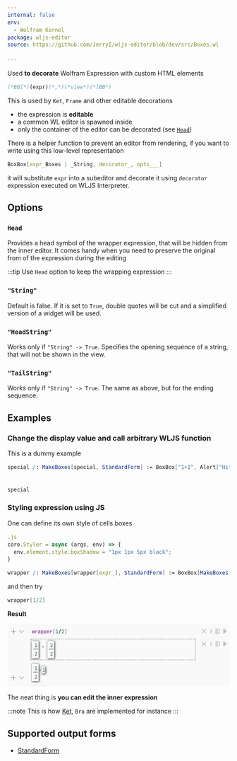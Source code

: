 ```yaml
---
internal: false
env:
  - Wolfram Kernel
package: wljs-editor
source: https://github.com/JerryI/wljs-editor/blob/dev/src/Boxes.wl

---
```



Used __to decorate__ Wolfram Expression with custom HTML elements

```mathematica
(*BB[*)(expr)(*,*)(*view*)(*]BB*)
```

This is used by `Ket`, `Frame` and other editable decorations

- the expression is __editable__
- a common WL editor is spawned inside
- only the container of the editor can be decorated (see [`Head`](#`Head`))

There is a helper function to prevent an editor from rendering, if you want to write using this low-level representation

```mathematica
BoxBox[expr_Boxes | _String, decorator_, opts___]
```

it will substitute `expr` into a subeditor and decorate it using `decorator` expression executed on WLJS Interpreter.

## Options

### `Head`
Provides a head symbol of the wrapper expression, that will be hidden from the inner editor. It comes handy when you need to preserve the original from of the expression during the editing

:::tip
Use `Head` option to keep the wrapping expression
:::

### `"String"`
Default is false. If it is set to `True`, double quotes will be cut and a simplified version of a widget will be used.

### `"HeadString"`
Works only if `"String" -> True`. Specifies the opening sequence of a string, that will not be shown in the view.

### `"TailString"`
Works only if `"String" -> True`. The same as above, but for the ending sequence. 



## Examples
### Change the display value and call arbitrary WLJS function
This is a dummy example 

```mathematica
special /: MakeBoxes[special, StandardForm] := BoxBox["1+1", Alert["Hi"]]


special
```

### Styling expression using JS
One can define its own style of cells boxes

```js
.js
core.Styler = async (args, env) => {
  env.element.style.boxShadow = "1px 1px 5px black";
}
```

```mathematica
wrapper /: MakeBoxes[wrapper[expr_], StandardForm] := BoxBox[MakeBoxes[expr, StandardForm], Styler, Head->wrapper]
```


and then try

```mathematica
wrapper[1/2]
```

__Result__

![](./../../../../imgs/Screenshot%202023-12-10%20at%2016.59.28.png)

The neat thing is __you can edit the inner expression__

:::note
This is how [Ket](frontend/Reference/Formatting/Ket.md), `Bra` are implemented for instance
:::

## Supported output forms
- [StandardForm](frontend/Reference/Formatting/StandardForm.md)
